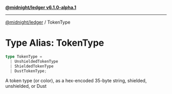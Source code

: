 [**@midnight/ledger v6.1.0-alpha.1**](../README.md)

***

[@midnight/ledger](../globals.md) / TokenType

# Type Alias: TokenType

```ts
type TokenType = 
  | UnshieldedTokenType
  | ShieldedTokenType
  | DustTokenType;
```

A token type (or color), as a hex-encoded 35-byte string, shielded, unshielded, or Dust
